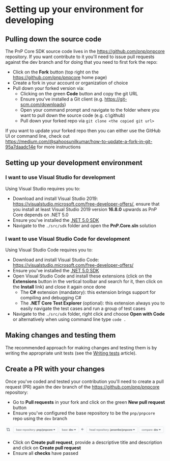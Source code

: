 # Setting up your environment for developing

## Pulling down the source code

The PnP Core SDK source code lives in the https://github.com/pnp/pnpcore repository. If you want contribute to it you'll need to issue pull requests against the dev branch and for doing that you need to first fork the repo:

- Click on the **Fork** button (top right on the https://github.com/pnp/pnpcore home page)
- Create a fork in your account or organization of choice
- Pull down your forked version via:
  - Clicking on the green **Code** button and copy the git URL
  - Ensure you've installed a Git client (e.g. https://git-scm.com/downloads)
  - Open your command prompt and navigate to the folder where you want to pull down the source code (e.g. c:\github)
  - Pull down your forked repo via `git clone <the copied git url>`

If you want to update your forked repo then you can either use the GitHub UI or command line, check out https://medium.com/@sahoosunilkumar/how-to-update-a-fork-in-git-95a7daadc14e for more instructions

## Setting up your development environment

### I want to use Visual Studio for development

Using Visual Studio requires you to:

- Download and install Visual Studio 2019: https://visualstudio.microsoft.com/free-developer-offers/, ensure that you install at least Visual Studio 2019 version **16.8.0** upwards as PnP Core depends on .NET 5.0
- Ensure you've installed the [.NET 5.0 SDK](https://dotnet.microsoft.com/download/dotnet/5.0)
- Navigate to the `./src/sdk` folder and open the **PnP.Core.sln** solution

### I want to use Visual Studio Code for development

Using Visual Studio Code requires you to:

- Download and install Visual Studio Code: https://visualstudio.microsoft.com/free-developer-offers/
- Ensure you've installed the [.NET 5.0 SDK](https://dotnet.microsoft.com/download/dotnet/5.0)
- Open Visual Studio Code and install these extensions (click on the **Extensions** button in the vertical toolbar and search for it, then click on the **Install** link) and close it again once done
  - The **C#** extension (mandatory): this extension brings support for compiling and debugging C#
  - The **.NET Core Test Explorer** (optional): this extension always you to easily navigate the test cases and run a group of test cases
- Navigate to the `./src/sdk` folder, right click and choose **Open with Code** or alternatively when using command line type `code .`

## Making changes and testing them

The recommended approach for making changes and testing them is by writing the appropriate unit tests (see the [Writing tests](writing%20tests.md) article).

## Create a PR with your changes

Once you've coded and tested your contribution you'll need to create a pull request (PR) again the dev branch of the https://github.com/pnp/pnpcore repository:

- Go to **Pull requests** in your fork and click on the green **New pull request** button
- Ensure you've configured the base repository to be the `pnp/pnpcore` repo using the `dev` branch

![pr](../images/pullrequest.png)

- Click on **Create pull request**, provide a descriptive title and description and click on **Create pull request**
- Ensure all **checks** have passed